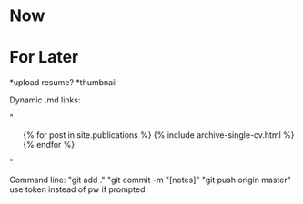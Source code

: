 Now
=====


For Later
======
*upload resume?
*thumbnail

 Dynamic .md links:

"
 <ul>{% for post in site.publications %}
   {% include archive-single-cv.html %}
 {% endfor %}</ul>
"

Command line:
"git add ."
"git commit -m "[notes]"
"git push origin master"
use token instead of pw if prompted